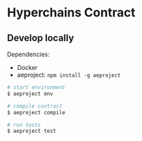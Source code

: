 # Hyperchains Contract

## Develop locally
Dependencies:
- Docker
- aeproject: `npm install -g aeproject`

```sh
# start environment
$ aeproject env

# compile contract
$ aeproject compile

# run tests
$ aeproject test
```
